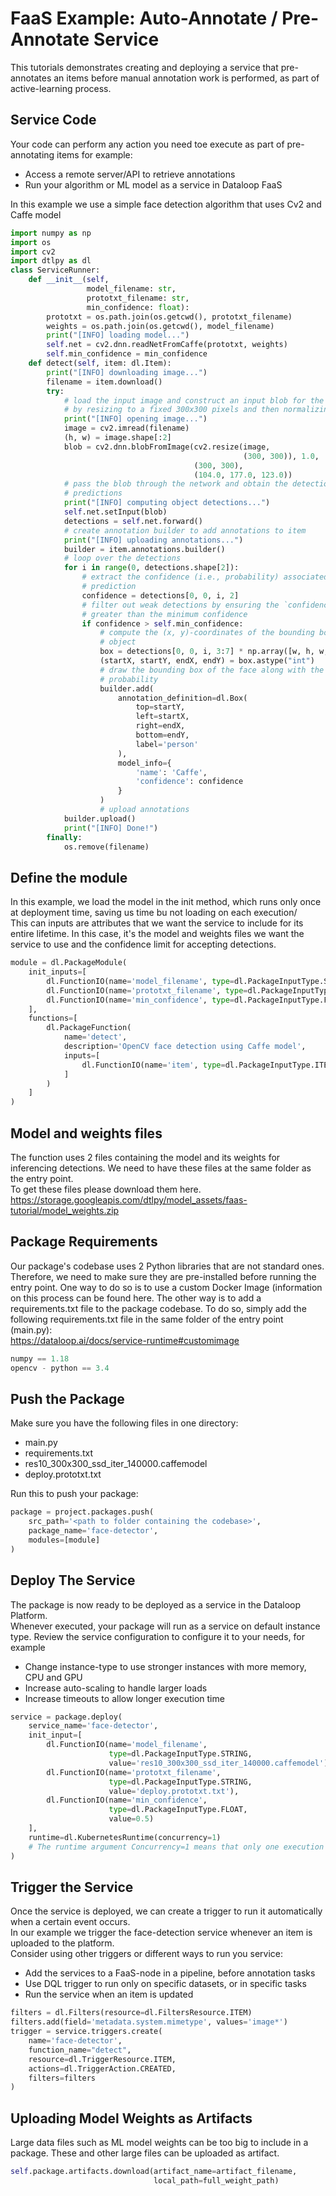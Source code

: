 # FaaS Example: Auto-Annotate / Pre-Annotate Service  
This tutorials demonstrates creating and deploying a service that pre-annotates an items before manual annotation work is performed, as part of active-learning process.  
  
## Service Code  
Your code can perform any action you need toe execute as part of pre-annotating items for example:  
- Access a remote server/API to retrieve annotations  
- Run your algorithm or ML model as a service in Dataloop FaaS  
  
In this example we use a simple face detection algorithm that uses Cv2 and Caffe model  
  

```python
import numpy as np
import os
import cv2
import dtlpy as dl
class ServiceRunner:
    def __init__(self,
                 model_filename: str,
                 prototxt_filename: str,
                 min_confidence: float):
        prototxt = os.path.join(os.getcwd(), prototxt_filename)
        weights = os.path.join(os.getcwd(), model_filename)
        print("[INFO] loading model...")
        self.net = cv2.dnn.readNetFromCaffe(prototxt, weights)
        self.min_confidence = min_confidence
    def detect(self, item: dl.Item):
        print("[INFO] downloading image...")
        filename = item.download()
        try:
            # load the input image and construct an input blob for the image
            # by resizing to a fixed 300x300 pixels and then normalizing it
            print("[INFO] opening image...")
            image = cv2.imread(filename)
            (h, w) = image.shape[:2]
            blob = cv2.dnn.blobFromImage(cv2.resize(image,
                                                    (300, 300)), 1.0,
                                         (300, 300),
                                         (104.0, 177.0, 123.0))
            # pass the blob through the network and obtain the detections and
            # predictions
            print("[INFO] computing object detections...")
            self.net.setInput(blob)
            detections = self.net.forward()
            # create annotation builder to add annotations to item
            print("[INFO] uploading annotations...")
            builder = item.annotations.builder()
            # loop over the detections
            for i in range(0, detections.shape[2]):
                # extract the confidence (i.e., probability) associated with the
                # prediction
                confidence = detections[0, 0, i, 2]
                # filter out weak detections by ensuring the `confidence` is
                # greater than the minimum confidence
                if confidence > self.min_confidence:
                    # compute the (x, y)-coordinates of the bounding box for the
                    # object
                    box = detections[0, 0, i, 3:7] * np.array([w, h, w, h])
                    (startX, startY, endX, endY) = box.astype("int")
                    # draw the bounding box of the face along with the associated
                    # probability
                    builder.add(
                        annotation_definition=dl.Box(
                            top=startY,
                            left=startX,
                            right=endX,
                            bottom=endY,
                            label='person'
                        ),
                        model_info={
                            'name': 'Caffe',
                            'confidence': confidence
                        }
                    )
                    # upload annotations
            builder.upload()
            print("[INFO] Done!")
        finally:
            os.remove(filename)
```
## Define the module  
In this example, we load the model in the init method, which runs only once at deployment time, saving us time bu not loading on each execution/  
This can inputs are attributes that we want the service to include for its entire lifetime. In this case, it's the model and weights files we want the service to use and the confidence limit for accepting detections.  
  

```python
module = dl.PackageModule(
    init_inputs=[
        dl.FunctionIO(name='model_filename', type=dl.PackageInputType.STRING),
        dl.FunctionIO(name='prototxt_filename', type=dl.PackageInputType.STRING),
        dl.FunctionIO(name='min_confidence', type=dl.PackageInputType.FLOAT)
    ],
    functions=[
        dl.PackageFunction(
            name='detect',
            description='OpenCV face detection using Caffe model',
            inputs=[
                dl.FunctionIO(name='item', type=dl.PackageInputType.ITEM)
            ]
        )
    ]
)
```
## Model and weights files  
The function uses 2 files containing the model and its weights for inferencing detections. We need to have these files at the same folder as the entry point.  
To get these files please download them here.  
https://storage.googleapis.com/dtlpy/model_assets/faas-tutorial/model_weights.zip  
  
## Package Requirements  
Our package's codebase uses 2 Python libraries that are not standard ones. Therefore, we need to make sure they are pre-installed before running the entry point. One way to do so is to use a custom Docker Image (information on this process can be found here. The other way is to add a requirements.txt file to the package codebase. To do so, simply add the following requirements.txt file in the same folder of the entry point (main.py):  
https://dataloop.ai/docs/service-runtime#customimage  

```python
numpy == 1.18
opencv - python == 3.4
```
## Push the Package  
Make sure you have the following files in one directory:  
- main.py  
- requirements.txt  
- res10_300x300_ssd_iter_140000.caffemodel  
- deploy.prototxt.txt  
  
Run this to push your package:  

```python
package = project.packages.push(
    src_path='<path to folder containing the codebase>',
    package_name='face-detector',
    modules=[module]
)
```
## Deploy The  Service  
The package is now ready to be deployed as a service in the Dataloop Platform.  
Whenever executed, your package will run as a service on default instance type. Review the service configuration to configure it to your needs, for example  
- Change instance-type to use stronger instances with more memory, CPU and GPU  
- Increase auto-scaling to handle larger loads  
- Increase timeouts to allow longer execution time  
  
  

```python
service = package.deploy(
    service_name='face-detector',
    init_input=[
        dl.FunctionIO(name='model_filename',
                      type=dl.PackageInputType.STRING,
                      value='res10_300x300_ssd_iter_140000.caffemodel'),
        dl.FunctionIO(name='prototxt_filename',
                      type=dl.PackageInputType.STRING,
                      value='deploy.prototxt.txt'),
        dl.FunctionIO(name='min_confidence',
                      type=dl.PackageInputType.FLOAT,
                      value=0.5)
    ],
    runtime=dl.KubernetesRuntime(concurrency=1)
    # The runtime argument Concurrency=1 means that only one execution can run at a time (no parallel executions).
)
```
## Trigger the Service  
Once the service is deployed, we can create a trigger to run it automatically when a certain event occurs.  
In our example we trigger the face-detection service whenever an item is uploaded to the platform.  
Consider using other triggers or different ways to run you service:  
- Add the services to a FaaS-node in a pipeline, before annotation tasks  
- Use DQL trigger to run only on specific datasets, or in specific tasks  
- Run the service when an item is updated  

```python
filters = dl.Filters(resource=dl.FiltersResource.ITEM)
filters.add(field='metadata.system.mimetype', values='image*')
trigger = service.triggers.create(
    name='face-detector',
    function_name="detect",
    resource=dl.TriggerResource.ITEM,
    actions=dl.TriggerAction.CREATED,
    filters=filters
)
```
## Uploading Model Weights as Artifacts  
Large data files such as ML model weights can be too big to include in a package. These and other large files can be uploaded as artifact.  
  

```python
self.package.artifacts.download(artifact_name=artifact_filename,
                                local_path=full_weight_path)
```
